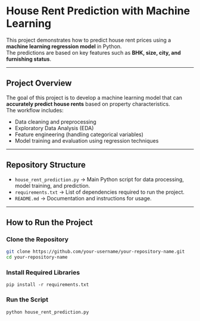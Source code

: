 # House Rent Prediction with Machine Learning

This project demonstrates how to predict house rent prices using a **machine learning regression model** in Python.  
The predictions are based on key features such as **BHK, size, city, and furnishing status**.

---

## Project Overview
The goal of this project is to develop a machine learning model that can **accurately predict house rents** based on property characteristics.  
The workflow includes:
- Data cleaning and preprocessing  
- Exploratory Data Analysis (EDA)  
- Feature engineering (handling categorical variables)  
- Model training and evaluation using regression techniques  

---

## Repository Structure
- `house_rent_prediction.py` → Main Python script for data processing, model training, and prediction.  
- `requirements.txt` → List of dependencies required to run the project.  
- `README.md` → Documentation and instructions for usage.  

---

##  How to Run the Project

### Clone the Repository
```bash
git clone https://github.com/your-username/your-repository-name.git
cd your-repository-name
```

### Install Required Libraries
```
pip install -r requirements.txt
```
### Run the Script
```
python house_rent_prediction.py
```

